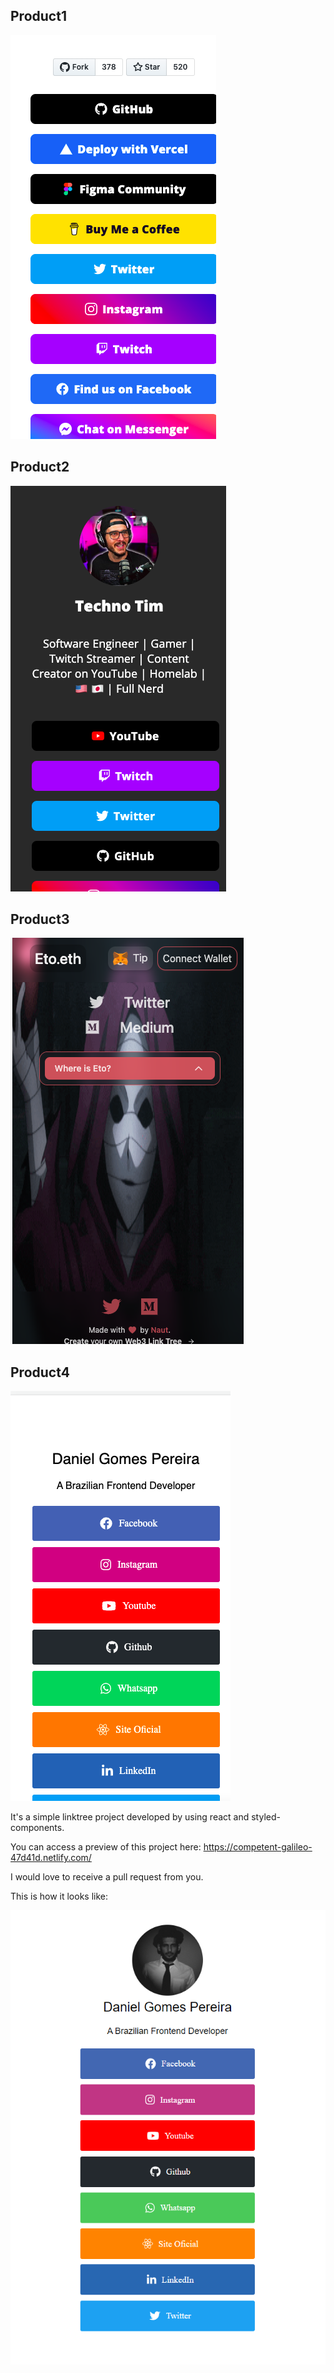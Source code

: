 
## Product1
![preview1](https://github.com/GlennOu66304/react-linktree-modify/blob/master/assets/Link1.png)
## Product2
![preview2](https://github.com/GlennOu66304/react-linktree-modify/blob/master/assets/Link2.png)
## Product3
![preview3](https://github.com/GlennOu66304/react-linktree-modify/blob/master/assets/Link3.png)
## Product4
![preview4](https://github.com/GlennOu66304/react-linktree-modify/blob/master/assets/Link4.png)


It's a simple linktree project developed by using react and styled-components.

You can access a preview of this project here: https://competent-galileo-47d41d.netlify.com/

I would love to receive a pull request from you.

This is how it looks like:

![preview](https://raw.githubusercontent.com/Danielgomesp/react-linktree/master/src/images/linktree.png)
